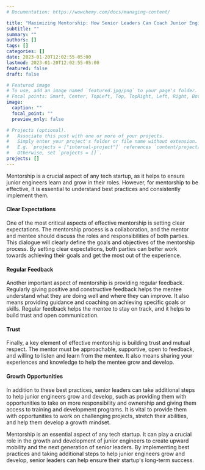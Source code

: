 ```yaml
---
# Documentation: https://wowchemy.com/docs/managing-content/

title: "Maximizing Mentorship: How Senior Leaders Can Coach Junior Engineers in Tech Startups"
subtitle: ""
summary: ""
authors: []
tags: []
categories: []
date: 2023-01-20T12:02:55-05:00
lastmod: 2023-01-20T12:02:55-05:00
featured: false
draft: false

# Featured image
# To use, add an image named `featured.jpg/png` to your page's folder.
# Focal points: Smart, Center, TopLeft, Top, TopRight, Left, Right, BottomLeft, Bottom, BottomRight.
image:
  caption: ""
  focal_point: ""
  preview_only: false

# Projects (optional).
#   Associate this post with one or more of your projects.
#   Simply enter your project's folder or file name without extension.
#   E.g. `projects = ["internal-project"]` references `content/project/deep-learning/index.md`.
#   Otherwise, set `projects = []`.
projects: []
---
```


Mentorship is a crucial aspect of any tech startup, as it helps to ensure junior engineers learn and grow in their roles. However, for mentorship to be effective, it is essential to understand best practices and consistently implement them.

#### Clear Expectations

One of the most critical aspects of effective mentorship is setting clear expectations. The mentorship process is a collaboration, and the mentor and mentee should discuss the roles and responsibilities of both parties. This dialogue will clearly define the goals and objectives of the mentorship process. By setting clear expectations, both parties can better work towards achieving their goals and get the most out of the experience.

#### Regular Feedback

Another important aspect of mentorship is providing regular feedback. Regularly giving positive and constructive feedback helps the mentee understand what they are doing well and where they can improve. It also means providing guidance and coaching on achieving specific goals or skills. Regular feedback helps the mentee to stay on track, and it helps to build trust and open communication.

#### Trust

Finally, a key element of effective mentorship is building trust and mutual respect. The mentor must be approachable, supportive, open to feedback, and willing to listen and learn from the mentee. It also means sharing your experiences and knowledge to help the mentee grow and develop.

#### Growth Opportunities

In addition to these best practices, senior leaders can take additional steps to help junior engineers grow and develop, such as providing them with opportunities to take on more responsibility and ownership and giving them access to training and development programs. It is vital to provide them with opportunities to work on challenging projects, stretch their abilities, and help them develop a growth mindset.

Mentorship is an essential aspect of any tech startup. It can play a crucial role in the growth and development of junior engineers to create upward mobility and the next generation of senior leaders. By implementing best practices and taking additional steps to help junior engineers grow and develop, senior leaders can help ensure their startup's long-term success.
